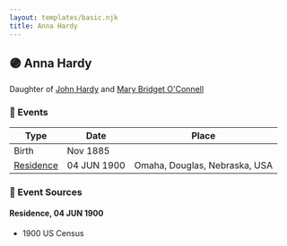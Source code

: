 ```yaml
---
layout: templates/basic.njk
title: Anna Hardy
---
```

## 🟣 Anna Hardy

Daughter of [John Hardy](/people/5/56182816) and [Mary Bridget O'Connell](/people/4/47047024)

### 📆 Events

Type | Date | Place
------ | ------ | ------
Birth | Nov 1885 |
[Residence](#event-e9c34250-a2e8-40e5-9af8-87467de09e37) | 04 JUN 1900 | Omaha, Douglas, Nebraska, USA

### 📰 Event Sources

#### <a id="event-e9c34250-a2e8-40e5-9af8-87467de09e37"></a> Residence, 04 JUN 1900
* 1900 US Census
